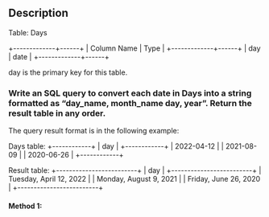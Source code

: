 ## Description

Table: Days

+-------------+------+
| Column Name | Type |
+-------------+------+
| day | date |
+-------------+------+

day is the primary key for this table.

### Write an SQL query to convert each date in Days into a string formatted as “day_name, month_name day, year”. Return the result table in any order.

The query result format is in the following example:

Days table:
+------------+
| day |
+------------+
| 2022-04-12 |
| 2021-08-09 |
| 2020-06-26 |
+------------+

Result table:
+-------------------------+
| day |
+-------------------------+
| Tuesday, April 12, 2022 |
| Monday, August 9, 2021 |
| Friday, June 26, 2020 |
+-------------------------+

#### Method 1:

```sql

```
